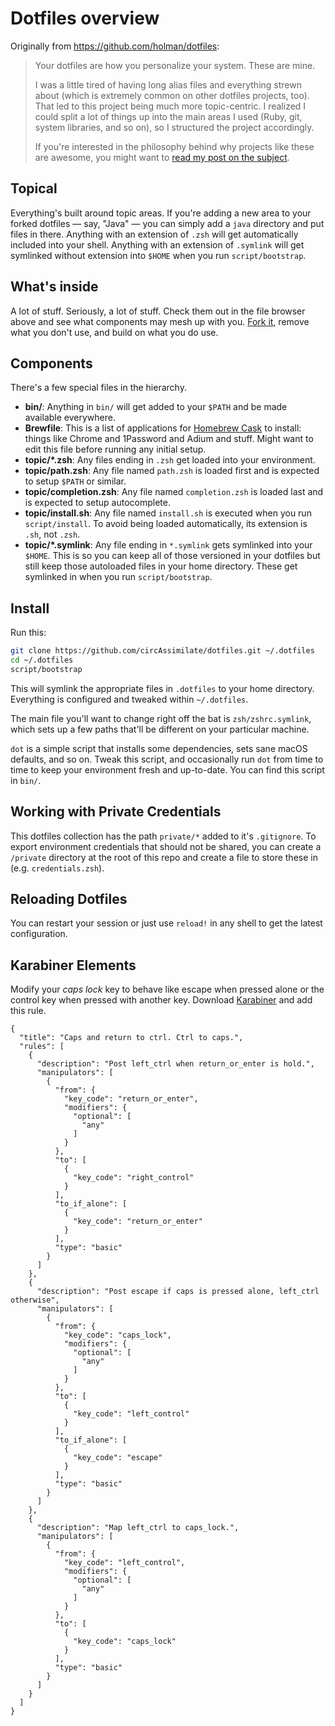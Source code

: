 # Dotfiles overview

Originally from https://github.com/holman/dotfiles:

>Your dotfiles are how you personalize your system. These are mine.
>
>I was a little tired of having long alias files and everything strewn about
(which is extremely common on other dotfiles projects, too). That led to this
project being much more topic-centric. I realized I could split a lot of things
up into the main areas I used (Ruby, git, system libraries, and so on), so I
structured the project accordingly.
>
>If you're interested in the philosophy behind why projects like these are
awesome, you might want to [read my post on the
subject](http://zachholman.com/2010/08/dotfiles-are-meant-to-be-forked/).

## Topical

Everything's built around topic areas. If you're adding a new area to your
forked dotfiles — say, "Java" — you can simply add a `java` directory and put
files in there. Anything with an extension of `.zsh` will get automatically
included into your shell. Anything with an extension of `.symlink` will get
symlinked without extension into `$HOME` when you run `script/bootstrap`.

## What's inside

A lot of stuff. Seriously, a lot of stuff. Check them out in the file browser
above and see what components may mesh up with you.
[Fork it](https://github.com/circAssimilate/dotfiles/fork), remove what you don't
use, and build on what you do use.

## Components

There's a few special files in the hierarchy.

- **bin/**: Anything in `bin/` will get added to your `$PATH` and be made
  available everywhere.
- **Brewfile**: This is a list of applications for [Homebrew Cask](http://caskroom.io) to install: things like Chrome and 1Password and Adium and stuff. Might want to edit this file before running any initial setup.
- **topic/\*.zsh**: Any files ending in `.zsh` get loaded into your
  environment.
- **topic/path.zsh**: Any file named `path.zsh` is loaded first and is
  expected to setup `$PATH` or similar.
- **topic/completion.zsh**: Any file named `completion.zsh` is loaded
  last and is expected to setup autocomplete.
- **topic/install.sh**: Any file named `install.sh` is executed when you run `script/install`. To avoid being loaded automatically, its extension is `.sh`, not `.zsh`.
- **topic/\*.symlink**: Any file ending in `*.symlink` gets symlinked into
  your `$HOME`. This is so you can keep all of those versioned in your dotfiles
  but still keep those autoloaded files in your home directory. These get
  symlinked in when you run `script/bootstrap`.

## Install

Run this:

```sh
git clone https://github.com/circAssimilate/dotfiles.git ~/.dotfiles
cd ~/.dotfiles
script/bootstrap
```

This will symlink the appropriate files in `.dotfiles` to your home directory.
Everything is configured and tweaked within `~/.dotfiles`.

The main file you'll want to change right off the bat is `zsh/zshrc.symlink`,
which sets up a few paths that'll be different on your particular machine.

`dot` is a simple script that installs some dependencies, sets sane macOS
defaults, and so on. Tweak this script, and occasionally run `dot` from
time to time to keep your environment fresh and up-to-date. You can find
this script in `bin/`.

## Working with Private Credentials

This dotfiles collection has the path `private/*` added to it's `.gitignore`.
To export environment credentials that should not be shared, you can
create a `/private` directory at the root of this repo and create a file
to store these in (e.g. `credentials.zsh`).

## Reloading Dotfiles

You can restart your session or just use `reload!` in any shell to get the latest configuration.

## Karabiner Elements

Modify your _caps lock_ key to behave like escape when pressed alone or the control key when pressed with another key. Download [Karabiner](https://karabiner-elements.pqrs.org/) and add this rule.

```
{
  "title": "Caps and return to ctrl. Ctrl to caps.",
  "rules": [
    {
      "description": "Post left_ctrl when return_or_enter is hold.",
      "manipulators": [
        {
          "from": {
            "key_code": "return_or_enter",
            "modifiers": {
              "optional": [
                "any"
              ]
            }
          },
          "to": [
            {
              "key_code": "right_control"
            }
          ],
          "to_if_alone": [
            {
              "key_code": "return_or_enter"
            }
          ],
          "type": "basic"
        }
      ]
    },
    {
      "description": "Post escape if caps is pressed alone, left_ctrl otherwise",
      "manipulators": [
        {
          "from": {
            "key_code": "caps_lock",
            "modifiers": {
              "optional": [
                "any"
              ]
            }
          },
          "to": [
            {
              "key_code": "left_control"
            }
          ],
          "to_if_alone": [
            {
              "key_code": "escape"
            }
          ],
          "type": "basic"
        }
      ]
    },
    {
      "description": "Map left_ctrl to caps_lock.",
      "manipulators": [
        {
          "from": {
            "key_code": "left_control",
            "modifiers": {
              "optional": [
                "any"
              ]
            }
          },
          "to": [
            {
              "key_code": "caps_lock"
            }
          ],
          "type": "basic"
        }
      ]
    }
  ]
}
```
